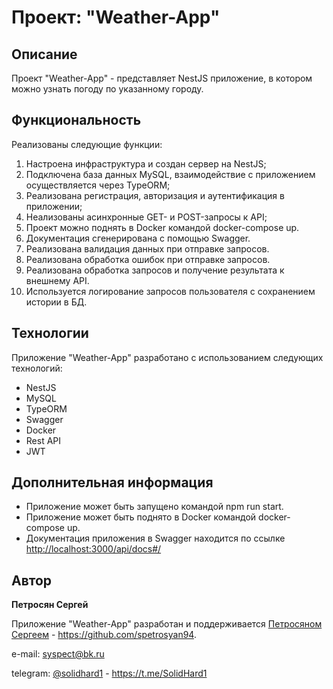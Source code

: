 # Проект: "Weather-App"

## Описание

Проект "Weather-App" - представляет NestJS приложение, в котором можно узнать погоду по указанному городу.

## Функциональность

Реализованы следующие функции:

1. Настроена инфраструктура и создан сервер на NestJS;
2. Подключена база данных MySQL, взаимодействие с приложением осуществляется через TypeORM;
3. Реализована регистрация, авторизация и аутентификация в приложении;
4. Hеализованы асинхронные GET- и POST-запросы к API;
5. Проект можно поднять в Docker командой docker-compose up.
6. Документация сгенерирована с помощью Swagger.
7. Реализована валидация данных при отправке запросов.
8. Реализована обработка ошибок при отправке запросов.
9. Реализована обработка запросов и получение результата к внешнему API.
10. Используется логирование запросов пользователя с сохранением истории в БД.

## Технологии

Приложение "Weather-App" разработано с использованием следующих технологий:

- NestJS
- MySQL
- TypeORM
- Swagger
- Docker
- Rest API
- JWT

## Дополнительная информация

- Приложение может быть запущено командой npm run start.
- Приложение может быть поднято в Docker командой docker-compose up.
- Документация приложения в Swagger находится по ссылке [http://localhost:3000/api/docs#/](http://localhost:3000/api/docs#/)

## Автор

**Петросян Сергей**

Приложение "Weather-App" разработан и поддерживается [Петросяном Сергеем](https://github.com/spetrosyan94) - https://github.com/spetrosyan94.

e-mail: [syspect@bk.ru](mailto:syspect@bk.ru)

telegram: [@solidhard1](https://t.me/SolidHard1) - https://t.me/SolidHard1
